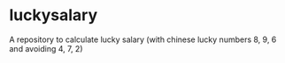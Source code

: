 # luckysalary
A repository to calculate lucky salary (with chinese lucky numbers 8, 9, 6 and avoiding 4, 7, 2)
